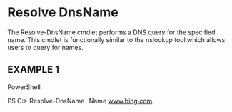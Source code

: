 
Resolve DnsName
==
The Resolve-DnsName cmdlet performs a DNS query for the specified name. This cmdlet is functionally similar to the nslookup tool which allows users to query for names.


EXAMPLE 1
--
PowerShell

PS C:\> Resolve-DnsName -Name www.bing.com
